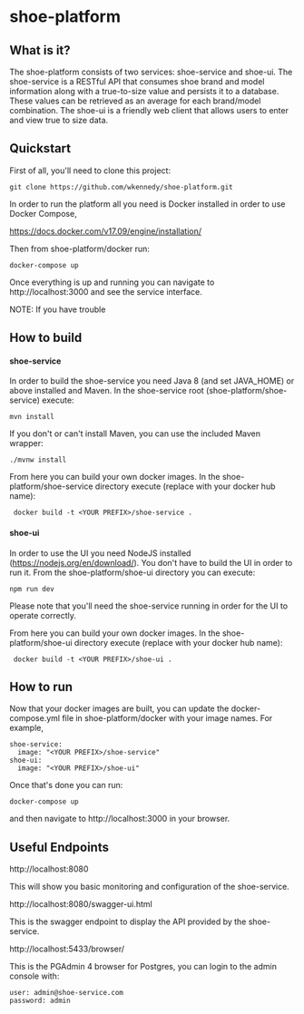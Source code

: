 # shoe-platform

## What is it?
The shoe-platform consists of two services: shoe-service and shoe-ui. The shoe-service is a RESTful API that consumes shoe brand and model information along with a true-to-size value and persists it to a database. These values can be retrieved as an average for each brand/model combination. The shoe-ui is a friendly web client that allows users to enter and view true to size data.

## Quickstart
First of all, you'll need to clone this project:

    git clone https://github.com/wkennedy/shoe-platform.git

In order to run the platform all you need is Docker installed in order to use Docker Compose,

https://docs.docker.com/v17.09/engine/installation/

Then from shoe-platform/docker run:

    docker-compose up

Once everything is up and running you can navigate to http://localhost:3000 and see the service interface.

NOTE: If you have trouble

## How to build

#### shoe-service
In order to build the shoe-service you need Java 8 (and set JAVA_HOME) or above installed and Maven. In the shoe-service root (shoe-platform/shoe-service) execute:

    mvn install

If you don't or can't install Maven, you can use the included Maven wrapper:

    ./mvnw install

From here you can build your own docker images. In the shoe-platform/shoe-service directory execute (replace <YOUR PREFIX> with your docker hub name):

     docker build -t <YOUR PREFIX>/shoe-service .

#### shoe-ui
In order to use the UI you need NodeJS installed (https://nodejs.org/en/download/). You don't have to build the UI in order to run it. From the shoe-platform/shoe-ui directory you can execute:

    npm run dev

Please note that you'll need the shoe-service running in order for the UI to operate correctly.

From here you can build your own docker images. In the shoe-platform/shoe-ui directory execute (replace <YOUR PREFIX> with your docker hub name):

     docker build -t <YOUR PREFIX>/shoe-ui .

## How to run

Now that your docker images are built, you can update the docker-compose.yml file in shoe-platform/docker with your image names. For example, 

    shoe-service:
      image: "<YOUR PREFIX>/shoe-service"
    shoe-ui:
      image: "<YOUR PREFIX>/shoe-ui"

Once that's done you can run:

    docker-compose up

and then navigate to http://localhost:3000 in your browser.

## Useful Endpoints

http://localhost:8080

This will show you basic monitoring and configuration of the shoe-service.

http://localhost:8080/swagger-ui.html

This is the swagger endpoint to display the API provided by the shoe-service.

http://localhost:5433/browser/

This is the PGAdmin 4 browser for Postgres, you can login to the admin console with:

    user: admin@shoe-service.com
    password: admin

